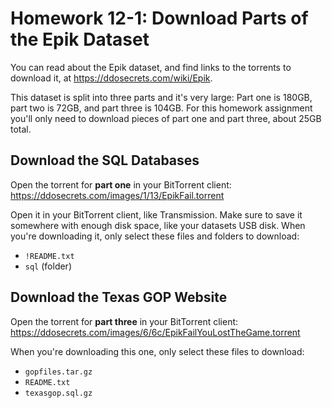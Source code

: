 # Homework 12-1: Download Parts of the Epik Dataset

You can read about the Epik dataset, and find links to the torrents to download it, at https://ddosecrets.com/wiki/Epik.

This dataset is split into three parts and it's very large: Part one is 180GB, part two is 72GB, and part three is 104GB. For this homework assignment you'll only need to download pieces of part one and part three, about 25GB total.

## Download the SQL Databases

Open the torrent for **part one** in your BitTorrent client: https://ddosecrets.com/images/1/13/EpikFail.torrent

Open it in your BitTorrent client, like Transmission. Make sure to save it somewhere with enough disk space, like your datasets USB disk. When you're downloading it, only select these files and folders to download:

- `!README.txt`
- `sql` (folder)

## Download the Texas GOP Website

Open the torrent for **part three** in your BitTorrent client: https://ddosecrets.com/images/6/6c/EpikFailYouLostTheGame.torrent

When you're downloading this one, only select these files to download:

- `gopfiles.tar.gz`
- `README.txt`
- `texasgop.sql.gz`

